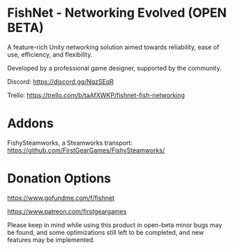 # FishNet - Networking Evolved (OPEN BETA)
A feature-rich Unity networking solution aimed towards reliability, ease of use, efficiency, and flexibility.

Developed by a professional game designer, supported by the community.

Discord: https://discord.gg/NqzSEqR

Trello: https://trello.com/b/taAfXWKP/fishnet-fish-networking

# Addons

FishySteamworks, a Steamworks transport: https://github.com/FirstGearGames/FishySteamworks/

# Donation Options

  https://www.gofundme.com/f/fishnet
  
  https://www.patreon.com/firstgeargames

Please keep in mind while using this product in open-beta minor bugs may be found, and some optimizations still left to be completed, and new features may be implemented.
